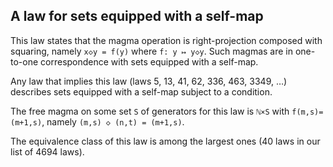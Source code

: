 ## A law for sets equipped with a self-map

This law states that the magma operation is right-projection composed with squaring, namely `x◇y = f(y)` where `f: y ↦ y◇y`.  Such magmas are in one-to-one correspondence with sets equipped with a self-map.

Any law that implies this law (laws 5, 13, 41, 62, 336, 463, 3349, …) describes sets equipped with a self-map subject to a condition.

The free magma on some set `S` of generators for this law is `ℕ×S` with `f(m,s)=(m+1,s)`, namely `(m,s) ◇ (n,t) = (m+1,s)`.

The equivalence class of this law is among the largest ones (40 laws in our list of 4694 laws).
